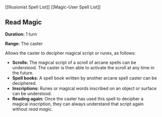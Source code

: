 [[Illusionist Spell List]]
[[Magic-User Spell List]]

## Read Magic

**Duration:** 1 turn

**Range:** The caster

Allows the caster to decipher magical script or runes, as follows:

- **Scrolls:** The magical script of a scroll of arcane spells can be understood. The caster is then able to activate the scroll at any time in the future.
- **Spell books:** A spell book written by another arcane spell caster can be deciphered.
- **Inscriptions:** Runes or magical words inscribed on an object or surface can be understood.
- **Reading again:** Once the caster has used this spell to decipher a magical inscription, they can always understand that script again without *read magic*.
